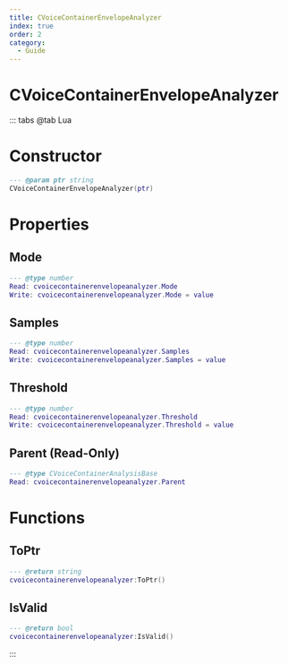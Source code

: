 ```yaml
---
title: CVoiceContainerEnvelopeAnalyzer
index: true
order: 2
category:
  - Guide
---
```


# CVoiceContainerEnvelopeAnalyzer

::: tabs
@tab Lua
# Constructor
```lua
--- @param ptr string
CVoiceContainerEnvelopeAnalyzer(ptr)
```
# Properties
## Mode 
```lua
--- @type number
Read: cvoicecontainerenvelopeanalyzer.Mode
Write: cvoicecontainerenvelopeanalyzer.Mode = value
```
## Samples 
```lua
--- @type number
Read: cvoicecontainerenvelopeanalyzer.Samples
Write: cvoicecontainerenvelopeanalyzer.Samples = value
```
## Threshold 
```lua
--- @type number
Read: cvoicecontainerenvelopeanalyzer.Threshold
Write: cvoicecontainerenvelopeanalyzer.Threshold = value
```
## Parent (Read-Only)
```lua
--- @type CVoiceContainerAnalysisBase
Read: cvoicecontainerenvelopeanalyzer.Parent
```
# Functions
## ToPtr
```lua
--- @return string
cvoicecontainerenvelopeanalyzer:ToPtr()
```
## IsValid
```lua
--- @return bool
cvoicecontainerenvelopeanalyzer:IsValid()
```

:::